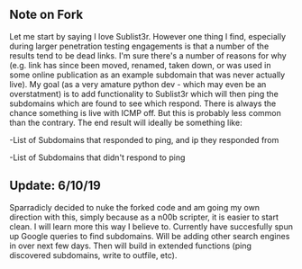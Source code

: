 ## Note on Fork 

Let me start by saying I love Sublist3r. However one thing I find, especially during larger penetration testing engagements is that a number of the results tend to be dead links. I'm sure there's a number of reasons for why (e.g. link has since been moved, renamed, taken down, or was used in some online publication as an example subdomain that was never actually live). My goal (as a very amature python dev - which may even be an overstatment) is to add functionality to Sublist3r which will then ping the subdomains which are found to see which respond. There is always the chance something is live with ICMP off. But this is probably less common than the contrary. The end result will ideally be something like:

  -List of Subdomains that responded to ping, and ip they responded from
  
  -List of Subdomains that didn't respond to ping
  
  ## Update: 6/10/19
  
Sparradicly decided to nuke the forked code and am going my own direction with this, simply because as a n00b scripter, it is easier to start clean. I will learn more this way I believe to. Currently have succesfully spun up Google queries to find subdomains. Will be adding other search engines in over next few days. Then will build in extended functions (ping discovered subdomains, write to outfile, etc). 
